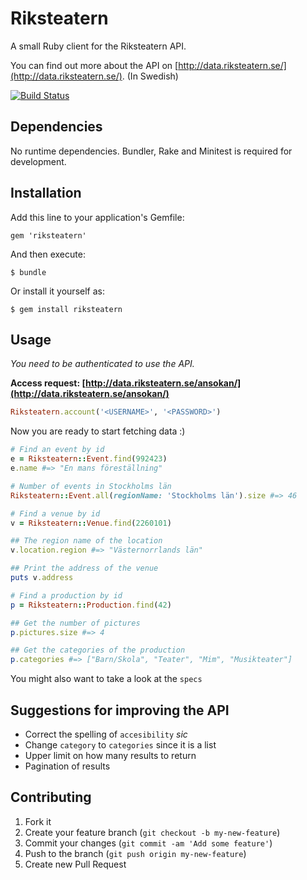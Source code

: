 # Riksteatern

A small Ruby client for the Riksteatern API.

You can find out more about the API on [http://data.riksteatern.se/](http://data.riksteatern.se/). (In Swedish)

[![Build Status](https://travis-ci.org/peterhellberg/riksteatern.png?branch=master)](https://travis-ci.org/peterhellberg/riksteatern)

## Dependencies

No runtime dependencies. Bundler, Rake and Minitest 
is required for development.

## Installation

Add this line to your application's Gemfile:

    gem 'riksteatern'

And then execute:

    $ bundle

Or install it yourself as:

    $ gem install riksteatern

## Usage

*You need to be authenticated to use the API.*

**Access request: [http://data.riksteatern.se/ansokan/](http://data.riksteatern.se/ansokan/)**

```ruby
Riksteatern.account('<USERNAME>', '<PASSWORD>')
```

Now you are ready to start fetching data :)

```ruby
# Find an event by id
e = Riksteatern::Event.find(992423)
e.name #=> "En mans föreställning"

# Number of events in Stockholms län
Riksteatern::Event.all(regionName: 'Stockholms län').size #=> 46

# Find a venue by id
v = Riksteatern::Venue.find(2260101)

## The region name of the location
v.location.region #=> "Västernorrlands län"

## Print the address of the venue
puts v.address

# Find a production by id
p = Riksteatern::Production.find(42)

## Get the number of pictures
p.pictures.size #=> 4

## Get the categories of the production
p.categories #=> ["Barn/Skola", "Teater", "Mim", "Musikteater"]
```

You might also want to take a look at the `specs`

## Suggestions for improving the API

 * Correct the spelling of `accesibility` *sic*
 * Change `category` to `categories` since it is a list
 * Upper limit on how many results to return
 * Pagination of results

## Contributing

1. Fork it
2. Create your feature branch (`git checkout -b my-new-feature`)
3. Commit your changes (`git commit -am 'Add some feature'`)
4. Push to the branch (`git push origin my-new-feature`)
5. Create new Pull Request
